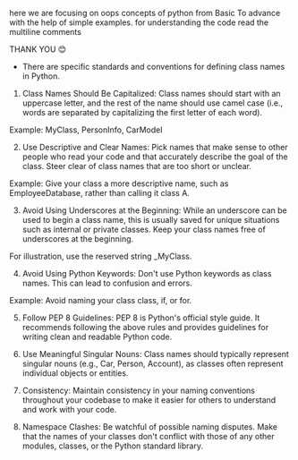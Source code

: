 here we are focusing on oops concepts of python from Basic To advance
with the help of simple examples.
for understanding the code read the multiline
comments


THANK YOU 😊


* There are specific standards and conventions for defining class names in Python.

1) Class Names Should Be Capitalized: Class names should start with an uppercase letter, and the rest of the name should use camel case (i.e., words are separated by capitalizing the first letter of each word).

Example: MyClass, PersonInfo, CarModel

2) Use Descriptive and Clear Names: Pick names that make sense to other people who read your code and that accurately describe the goal of the class. Steer clear of class names that are too short or unclear.

Example: Give your class a more descriptive name, such as EmployeeDatabase, rather than calling it class A.

3) Avoid Using Underscores at the Beginning: While an underscore can be used to begin a class name, this is usually saved for unique situations such as internal or private classes. Keep your class names free of underscores at the beginning.

For illustration, use the reserved string _MyClass.

4) Avoid Using Python Keywords: Don't use Python keywords as class names. This can lead to confusion and errors.

Example: Avoid naming your class class, if, or for.

5) Follow PEP 8 Guidelines: PEP 8 is Python's official style guide. It recommends following the above rules and provides guidelines for writing clean and readable Python code.

6) Use Meaningful Singular Nouns: Class names should typically represent singular nouns (e.g., Car, Person, Account), as classes often represent individual objects or entities.
  
7) Consistency: Maintain consistency in your naming conventions throughout your codebase to make it easier for others to understand and work with your code.

8) Namespace Clashes: Be watchful of possible naming disputes. Make that the names of your classes don't conflict with those of any other modules, classes, or the Python standard library.

